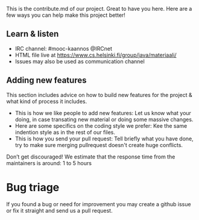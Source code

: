 This is the contribute.md of our project. Great to have you here. Here are a few ways you can help make this project better!


## Learn & listen

* IRC channel: #mooc-kaannos @IRCnet
* HTML file live at https://www.cs.helsinki.fi/group/java/materiaali/
* Issues may also be used as communication channel

## Adding new features

This section includes advice on how to build new features for the project & what kind of process it includes. 

* This is how we like people to add new features: Let us know what your doing, in case transating new material or doing some massive changes.
* Here are some specifics on the coding style we prefer: Kee the same indention style as in the rest of our files.
* This is how you send your pull request: Tell briefly what you have done, try to make sure merging pullrequest doesn't create huge conflicts.


Don’t get discouraged! We estimate that the response time from the
maintainers is around: 1 to 5 hours

# Bug triage
If you found a bug or need for improvement you may create a github issue or fix it straight and send us a pull request.

